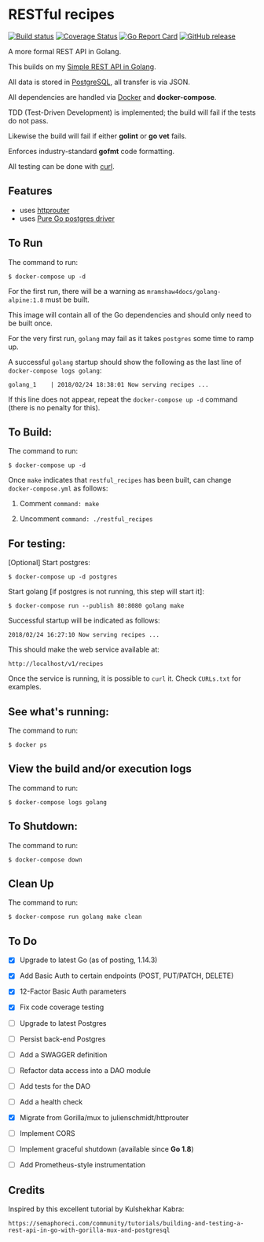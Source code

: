 # RESTful recipes

[![Build status](https://travis-ci.org/mramshaw/RESTful-Recipes.svg?branch=master)](https://travis-ci.org/mramshaw/RESTful-Recipes)
[![Coverage Status](http://codecov.io/github/mramshaw/RESTful-Recipes/coverage.svg?branch=master)](http://codecov.io/github/mramshaw/RESTful-Recipes?branch=master)
[![Go Report Card](https://goreportcard.com/badge/github.com/mramshaw/RESTful-Recipes?style=flat-square)](https://goreportcard.com/report/github.com/mramshaw/RESTful-Recipes)
[![GitHub release](https://img.shields.io/github/release/mramshaw/RESTful-Recipes.svg?style=flat-square)](https://github.com/mramshaw/RESTful-Recipes/releases)

A more formal REST API in Golang.

This builds on my [Simple REST API in Golang](https://github.com/mramshaw/Simple-REST-API).

All data is stored in [PostgreSQL](https://www.postgresql.org/), all transfer is via JSON.

All dependencies are handled via [Docker](https://www.docker.com/products/docker) and __docker-compose__.

TDD (Test-Driven Development) is implemented; the build will fail if the tests do not pass.

Likewise the build will fail if either __golint__ or __go vet__ fails.

Enforces industry-standard __gofmt__ code formatting.

All testing can be done with [curl](CURLs.txt).


## Features

- uses [httprouter](https://github.com/julienschmidt/httprouter)
- uses [Pure Go postgres driver](https://github.com/lib/pq)


## To Run

The command to run:

    $ docker-compose up -d

For the first run, there will be a warning as `mramshaw4docs/golang-alpine:1.8` must be built.

This image will contain all of the Go dependencies and should only need to be built once.

For the very first run, `golang` may fail as it takes `postgres` some time to ramp up.

A successful `golang` startup should show the following as the last line of `docker-compose logs golang`:

    golang_1    | 2018/02/24 18:38:01 Now serving recipes ...

If this line does not appear, repeat the `docker-compose up -d` command (there is no penalty for this).


## To Build:

The command to run:

    $ docker-compose up -d

Once `make` indicates that `restful_recipes` has been built, can change `docker-compose.yml` as follows:

1) Comment `command: make`

2) Uncomment `command: ./restful_recipes`


## For testing:

[Optional] Start postgres:

    $ docker-compose up -d postgres

Start golang [if postgres is not running, this step will start it]:

    $ docker-compose run --publish 80:8080 golang make

Successful startup will be indicated as follows:

    2018/02/24 16:27:10 Now serving recipes ...

This should make the web service available at:

    http://localhost/v1/recipes

Once the service is running, it is possible to `curl` it. Check `CURLs.txt` for examples.


## See what's running:

The command to run:

    $ docker ps


## View the build and/or execution logs

The command to run:

    $ docker-compose logs golang


## To Shutdown:

The command to run:

    $ docker-compose down


## Clean Up

The command to run:

    $ docker-compose run golang make clean


## To Do

- [x] Upgrade to latest Go (as of posting, 1.14.3)
- [x] Add Basic Auth to certain endpoints (POST, PUT/PATCH, DELETE)
- [x] 12-Factor Basic Auth parameters
- [x] Fix code coverage testing
- [ ] Upgrade to latest Postgres
- [ ] Persist back-end Postgres
- [ ] Add a SWAGGER definition
- [ ] Refactor data access into a DAO module
- [ ] Add tests for the DAO
- [ ] Add a health check
- [x] Migrate from Gorilla/mux to julienschmidt/httprouter
- [ ] Implement CORS
- [ ] Implement graceful shutdown (available since __Go 1.8__)
- [ ] Add Prometheus-style instrumentation


## Credits

Inspired by this excellent tutorial by Kulshekhar Kabra:

    https://semaphoreci.com/community/tutorials/building-and-testing-a-rest-api-in-go-with-gorilla-mux-and-postgresql
